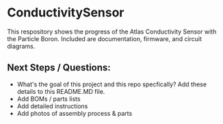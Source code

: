 # ConductivitySensor
This respository shows the progress of the Atlas Conductivity Sensor with the Particle Boron. Included are documentation, firmware, and circuit diagrams.


## Next Steps / Questions:
- What's the goal of this project and this repo specfically? Add these details to this README.MD file.
- Add BOMs / parts lists
- Add detailed instructions
- Add photos of assembly process & parts